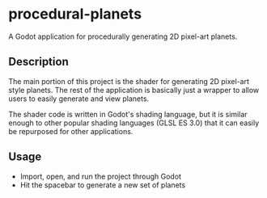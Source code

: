 # procedural-planets
A Godot application for procedurally generating 2D pixel-art planets.

## Description
The main portion of this project is the shader for generating 2D pixel-art style planets. The rest of the application is basically just a wrapper to allow users to easily generate and view planets.

The shader code is written in Godot's shading language, but it is similar enough to other popular shading languages (GLSL ES 3.0) that it can easily be repurposed for other applications.

## Usage
- Import, open, and run the project through Godot
- Hit the spacebar to generate a new set of planets
